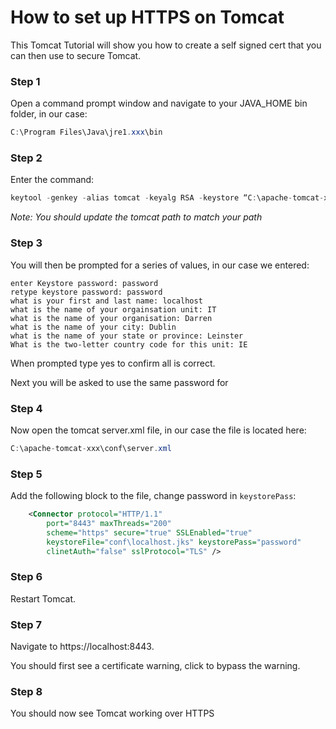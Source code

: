 # How to set up HTTPS on Tomcat

This Tomcat Tutorial will show you how to create a self signed cert that you can then use to secure Tomcat.

### Step 1

Open a command prompt window and navigate to your JAVA_HOME bin folder, in our case:
```java
C:\Program Files\Java\jre1.xxx\bin
```


### Step 2

Enter the command:
```java
keytool -genkey -alias tomcat -keyalg RSA -keystore “C:\apache-tomcat-xxx\conf\localhost.jks”
```
_Note: You should update the tomcat path to match your path_


### Step 3

You will then be prompted for a series of values, in our case we entered:

```
enter Keystore password: password
retype keystore password: password
what is your first and last name: localhost
what is the name of your orgainsation unit: IT
what is the name of your organisation: Darren
what is the name of your city: Dublin
what is the name of your state or province: Leinster
What is the two-letter country code for this unit: IE
```
When prompted type yes to confirm all is correct.

Next you will be asked to use the same password for <tomcat>
  

### Step 4

Now open the tomcat server.xml file, in our case the file is located here:

```java
C:\apache-tomcat-xxx\conf\server.xml
```

### Step 5

Add the following block to the file, change password in `keystorePass`:

```xml
	<Connector protocol="HTTP/1.1"
		port="8443" maxThreads="200"
		scheme="https" secure="true" SSLEnabled="true"
		keystoreFile="conf\localhost.jks" keystorePass="password"
		clinetAuth="false" sslProtocol="TLS" />
```

### Step 6

Restart Tomcat.


### Step 7

Navigate to https://localhost:8443.

You should first see a certificate warning, click to bypass the warning.


### Step 8

You should now see Tomcat working over HTTPS
